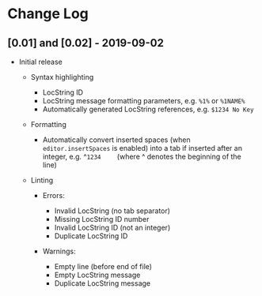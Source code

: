 # Change Log


## [0.01] and [0.02] - 2019-09-02

- Initial release
	- Syntax highlighting
        - LocString ID
        - LocString message formatting parameters, e.g. `%1%` or `%1NAME%`
        - Automatically generated LocString references, e.g. `$1234 No Key`

    - Formatting
        - Automatically convert inserted spaces (when `editor.insertSpaces` is enabled) into a tab if inserted after an integer, e.g. 
        ^`1234    ` (where ^ denotes the beginning of the line)
        
    - Linting
        - Errors:
            - Invalid LocString (no tab separator)
            - Missing LocString ID number
            - Invalid LocString ID (not an integer)
            - Duplicate LocString ID

        - Warnings:
            - Empty line (before end of file)
            - Empty LocString message
            - Duplicate LocString message

